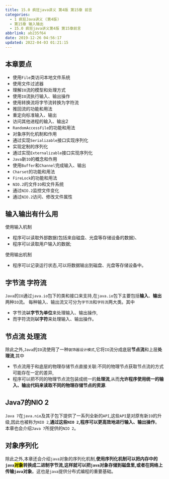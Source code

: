 ```yaml
---
title: 15.0 疯狂java讲义 第4版 第15章 前言
categories: 
  - 1 疯狂Java讲义 (第4版)
  - 第15章 输入输出
  - 15.0 疯狂java讲义第4版 第15章前言
abbrlink: ab235f64
date: 2019-12-26 04:56:17
updated: 2022-04-03 01:21:15
---
```

## 本章要点
- 使用`File`类访问本地文件系统
- 使用文件过滤器
- 理解`IO`流的模型和处理方式
- 使用`IO`流执行输入、输出操作
- 使用转换流将字节流转换为字符流
- 推回流的功能和用法
- 重定向标准输入、输出
- 访问其他进程的输入、输出2
- `RandomAccessFile`的功能和用法
- 对象序列化机制和作用
- 通过实现`Serializable`接口实现序列化
- 实现定制的序列化
- 通过实现`Externalizable`接口实现序列化
- `Java`新`IO`的概念和作用
- 使用`Buffer`和`Channel`完成输入、输出
- `Charset`的功能和用法
- `FireLock`的功能和用法
- `NIO.2`的文件`IO`和文件系统
- 通过`NIO.2`监控文件变化
- 通过`NIO.2`访问、修改文件属性

## 输入输出有什么用
使用输入机制
- 程序可以读取外部数据(包括来自磁盘、光盘等存储设备的数据)、
- 程序可以读取用户输入的数据;

使用输出机制
- 程序可以记录运行状态,可以将数据输出到磁盘、光盘等存储设备中。

## 字节流 字符流
`Java`的`IO`通过`java.io`包下的类和接口来支持,在`java.io`包下主要包括**输入**、**输出**两种`IO`流。
每种输入、输出流又可分为`字节流`和`字符流`两大类。其中
- 字节流**以字节为单位**来处理输入、输出操作,
- 而字符流则**以字符**来处理输入、输出操作。

## 节点流 处理流
除此之外,`Java`的`IO`流使用了一种`装饰器设计模式`,它将`IO`流分成底层**节点流**和上层**处理流**,其中
- 节点流用于和底层的物理存储节点直接关联:不同的物理节点获取节点流的方式可能存在一定的差异,
- 程序可以把不同的物理节点流包装成统一的**处理流**,从而**允许程序使用统一的输入、输出代码来读取不同的物理存储节点的资源**.

## Java7的NIO 2
`Java 7`在`java.nio`及其子包下提供了一系列全新的`API`,这些`API`是对原有新`IO`的升级,因此也被称为`NIO 2`,**通过这些`NIO 2`,程序可以更高效地进行输入、输出操作**。本章也会介绍`Java 7`所提供的`NIO 2`。

## 对象序列化
除此之外,本章还会介绍`java`对象的序列化机制,**使用序列化机制可以把内存中的`java`<mark>对象</mark>转换成二进制字节流,这样就可以把`java`对象存储到磁盘里,或者在网络上传输`java`对象**。这也是`java`提供分布式编程的重要基础。
